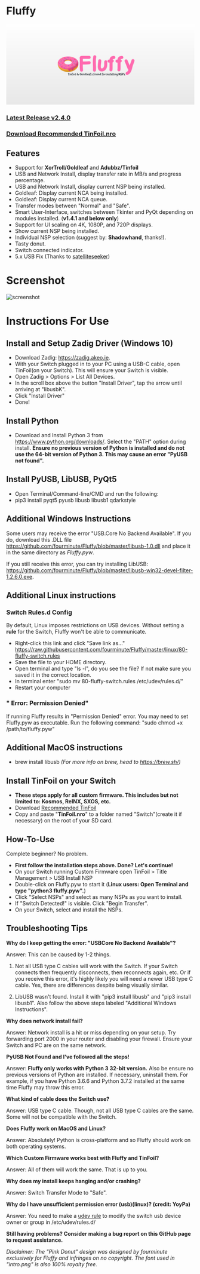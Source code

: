 # Fluffy
![intro](intro4.png)

### <b><a href="https://github.com/fourminute/Fluffy/releases/tag/v2.4">Latest Release v2.4.0</a></b>
### <b><a href="https://github.com/fourminute/Fluffy/blob/master/Tinfoil.nro">Download Recommended TinFoil.nro</a></b>

## Features
* Support for <b>XorTroll/Goldleaf</b> and <b>Adubbz/Tinfoil</b>
* USB and Network Install, display transfer rate in MB/s and progress percentage.
* USB and Network Install, display current NSP being installed.
* Goldleaf: Display current NCA being installed.
* Goldleaf: Display current NCA queue. 
* Transfer modes between "Normal" and "Safe".
* Smart User-Interface, switches between Tkinter and PyQt depending on modules installed. (<b>v1.4.1 and below only</b>)
* Support for UI scaling on 4K, 1080P, and 720P displays.
* Show current NSP being installed.
* Individual NSP selection (suggest by: <b>Shadowhand</b>, thanks!).
* Tasty donut.
* Switch connected indicator.
* 5.x USB Fix (Thanks to <a href="https://github.com/satelliteseeker">satelliteseeker</a>)

# Screenshot
![screenshot](https://github.com/fourminute/Fluffy/blob/master/screenshotv231linux.png?raw=true)


# Instructions For Use
## Install and Setup Zadig Driver (Windows 10)
* Download Zadig: https://zadig.akeo.ie.
* With your Switch plugged in to your PC using a USB-C cable, open TinFoil(on your Switch). This will ensure your Switch is visible.
* Open Zadig > Options > List All Devices.
* In the scroll box above the button "Install Driver", tap the arrow until arriving at "libusbK".
* Click "Install Driver"
* Done!

## Install Python
* Download and Install Python 3 from https://www.python.org/downloads/. Select the "PATH" option during install. <b>Ensure no previous version of Python is installed and do not use the 64-bit version of Python 3. This may cause an error "PyUSB not found".</b>

## Install PyUSB, LibUSB, PyQt5
* Open Terminal/Command-line/CMD and run the following:
* pip3 install pyqt5 pyusb libusb libusb1 qdarkstyle

## Additional Windows Instructions
Some users may receive the error "USB.Core No Backend Available". If you do, download this .DLL file https://github.com/fourminute/Fluffy/blob/master/libusb-1.0.dll and place it in the same directory as *Fluffy.pyw*.

If you still receive this error, you can try installing LibUSB: https://github.com/fourminute/Fluffy/blob/master/libusb-win32-devel-filter-1.2.6.0.exe.

## Additional Linux instructions
### Switch Rules.d Config
By default, Linux imposes restrictions on USB devices. Without setting a <b>rule</b> for the Switch, Fluffy won't be able to communicate.
* Right-click this link and click "Save link as..." https://raw.githubusercontent.com/fourminute/Fluffy/master/linux/80-fluffy-switch.rules
* Save the file to your HOME directory.
* Open terminal and type "ls -l", do you see the file? If not make sure you saved it in the correct location.
* In terminal enter "sudo mv 80-fluffy-switch.rules /etc/udev/rules.d/"
* Restart your computer

### " Error: Permission Denied"
If running Fluffy results in "Permission Denied" error. You may need to set Fluffy.pyw as executable. Run the following command: "sudo chmod +x /path/to/fluffy.pyw"

## Additional MacOS instructions
* brew install libusb <i>(For more info on brew, head to https://brew.sh/)</i>

## Install TinFoil on your Switch
* <b>These steps apply for all custom firmware. This includes but not limited to: Kosmos, ReINX, SXOS, etc.</b>
* Download <a href="https://github.com/fourminute/Fluffy/blob/master/Tinfoil.nro">Recommended TinFoil</a>
* Copy and paste "<b>TinFoil.nro</b>" to a folder named "Switch"(create it if necessary) on the root of your SD card.

## How-To-Use
Complete beginner? No problem. 
* <b>First follow the installation steps above. Done? Let's continue!</b>
* On your Switch running Custom Firmware open TinFoil > Title Management > USB Install NSP
* Double-click on Fluffy.pyw to start it (<b>Linux users: Open Terminal and type "python3 fluffy.pyw".</b>)
* Click "Select NSPs" and select as many NSPs as you want to install.
* If "Switch Detected!" is visible. Click "Begin Transfer".
* On your Switch, select and install the NSPs.

## Troubleshooting Tips
<b>Why do I keep getting the error: "USBCore No Backend Available"?</b>

Answer: This can be caused by 1-2 things.

1) Not all USB type C cables will work with the Switch. If your Switch connects then frequently disconnects, then reconnects again, etc. Or if you receive this error, it's highly likely you will need a newer USB type C cable. Yes, there are differences despite being visually similar.

2) LibUSB wasn't found. Install it with "pip3 install libusb" and "pip3 install libusb1". Also follow the above steps labeled "Additional Windows Instructions".


<b>Why does network install fail?</b>

Answer: Network install is a hit or miss depending on your setup. Try forwarding port 2000 in your router and disabling your firewall. Ensure your Switch and PC are on the same network.

<b>PyUSB Not Found and I've followed all the steps!</b>

Answer: **Fluffy only works with Python 3 32-bit version.** Also be ensure no previous versions of Python are installed. If necessary, uninstall them. For example, if you have Python 3.6.6 and Python 3.7.2 installed at the same time Fluffy may throw this error.

<b>What kind of cable does the Switch use?</b>

Answer: USB type C cable. Though, not all USB type C cables are the same. Some will not be compatible with the Switch.

<b>Does Fluffy work on MacOS and Linux?</b>

Answer: Absolutely! Python is cross-platform and so Fluffy should work on both operating systems.

<b>Which Custom Firmware works best with Fluffy and TinFoil?</b>

Answer: All of them will work the same. That is up to you.

<b>Why does my install keeps hanging and/or crashing?</b>

Answer: Switch Transfer Mode to "Safe".

<b>Why do I have unsufficient permission error (usb)(linux)? (credit: YoyPa)</b>

Answer: You need to make a <a href=https://github.com/fourminute/Fluffy/blob/master/linux/80-fluffy-switch.rules>udev rule</a> to modify the switch usb device owner or group in /etc/udev/rules.d/

<b>Still having problems? Consider making a bug report on this GitHub page to request assistance.</b>

<i>Disclaimer: The "Pink Donut" design was designed by fourminute exclusively for Fluffy and infringes on no copyright. The font used in "intro.png" is also 100% royalty free.</i>
